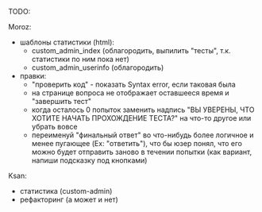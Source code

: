 TODO:

Moroz:
- шаблоны статистики (html):
  - custom_admin_index (облагородить, выпилить "тесты", т.к. статистики по ним пока нет)
  - custom_admin_userinfo (облагородить)
- правки:
  - "проверить код" - показать Syntax error, если таковая была
  - на странице вопроса не отображает оставшееся время и "завершить тест"
  - когда осталось 0 попыток заменить надпись "ВЫ УВЕРЕНЫ, ЧТО ХОТИТЕ НАЧАТЬ ПРОХОЖДЕНИЕ ТЕСТА?" на что-то другое или убрать вовсе
  - переименуй "финальный ответ" во что-нибудь более логичное и менее пугающее (Ex: "ответить"), что бы юзер понял, что его можно будет отправить заново в течении попытки (как вариант, напиши подсказку под кнопками)

Ksan:
- статистика (custom-admin)
- рефакторинг (а может и нет)
